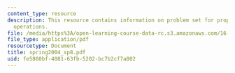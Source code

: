 ```yaml
---
content_type: resource
description: This resource contains information on problem set for propulsion, payload,
  operations.
file: /media/https%3A/open-learning-course-data-rc.s3.amazonaws.com/16-01-unified-engineering-i-ii-iii-iv-fall-2005-spring-2006/fe5860bf408163fb5202bc7b2cf7a802_spring2004_sp8.pdf
file_type: application/pdf
resourcetype: Document
title: spring2004_sp8.pdf
uid: fe5860bf-4081-63fb-5202-bc7b2cf7a802
---
```

